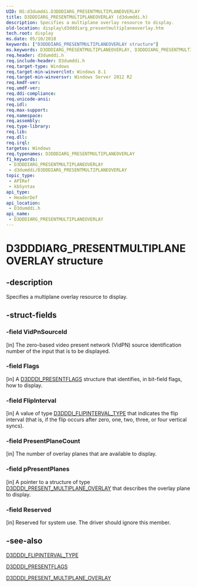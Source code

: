 ```yaml
---
UID: NS:d3dumddi.D3DDDIARG_PRESENTMULTIPLANEOVERLAY
title: D3DDDIARG_PRESENTMULTIPLANEOVERLAY (d3dumddi.h)
description: Specifies a multiplane overlay resource to display.
old-location: display\d3dddiarg_presentmultiplaneoverlay.htm
tech.root: display
ms.date: 05/10/2018
keywords: ["D3DDDIARG_PRESENTMULTIPLANEOVERLAY structure"]
ms.keywords: D3DDDIARG_PRESENTMULTIPLANEOVERLAY, D3DDDIARG_PRESENTMULTIPLANEOVERLAY structure [Display Devices], d3dumddi/D3DDDIARG_PRESENTMULTIPLANEOVERLAY, display.d3dddiarg_presentmultiplaneoverlay
req.header: d3dumddi.h
req.include-header: D3dumddi.h
req.target-type: Windows
req.target-min-winverclnt: Windows 8.1
req.target-min-winversvr: Windows Server 2012 R2
req.kmdf-ver: 
req.umdf-ver: 
req.ddi-compliance: 
req.unicode-ansi: 
req.idl: 
req.max-support: 
req.namespace: 
req.assembly: 
req.type-library: 
req.lib: 
req.dll: 
req.irql: 
targetos: Windows
req.typenames: D3DDDIARG_PRESENTMULTIPLANEOVERLAY
f1_keywords:
 - D3DDDIARG_PRESENTMULTIPLANEOVERLAY
 - d3dumddi/D3DDDIARG_PRESENTMULTIPLANEOVERLAY
topic_type:
 - APIRef
 - kbSyntax
api_type:
 - HeaderDef
api_location:
 - D3dumddi.h
api_name:
 - D3DDDIARG_PRESENTMULTIPLANEOVERLAY
---
```


# D3DDDIARG_PRESENTMULTIPLANEOVERLAY structure


## -description

Specifies a multiplane overlay resource to display.

## -struct-fields

### -field VidPnSourceId

[in] The zero-based video present network (VidPN) source identification number of the input that is to be displayed.

### -field Flags

[in] A <a href="/windows-hardware/drivers/ddi/d3dumddi/ns-d3dumddi-_d3dddi_presentflags">D3DDDI_PRESENTFLAGS</a> structure that identifies, in bit-field flags, how to display.

### -field FlipInterval

[in] A value of type <a href="/windows-hardware/drivers/ddi/d3dukmdt/ne-d3dukmdt-d3dddi_flipinterval_type">D3DDDI_FLIPINTERVAL_TYPE</a> that indicates the flip interval (that is, if the flip occurs after zero, one, two, three, or four vertical syncs).

### -field PresentPlaneCount

[in] The number of overlay planes that are available to display.

### -field pPresentPlanes

[in] A pointer to a structure of type <a href="/windows-hardware/drivers/ddi/d3dumddi/ns-d3dumddi-_d3dddi_present_multiplane_overlay">D3DDDI_PRESENT_MULTIPLANE_OVERLAY</a> that  describes the overlay plane to display.

### -field Reserved

[in] Reserved for system use. The driver should ignore this member.

## -see-also

<a href="/windows-hardware/drivers/ddi/d3dukmdt/ne-d3dukmdt-d3dddi_flipinterval_type">D3DDDI_FLIPINTERVAL_TYPE</a>



<a href="/windows-hardware/drivers/ddi/d3dumddi/ns-d3dumddi-_d3dddi_presentflags">D3DDDI_PRESENTFLAGS</a>



<a href="/windows-hardware/drivers/ddi/d3dumddi/ns-d3dumddi-_d3dddi_present_multiplane_overlay">D3DDDI_PRESENT_MULTIPLANE_OVERLAY</a>
